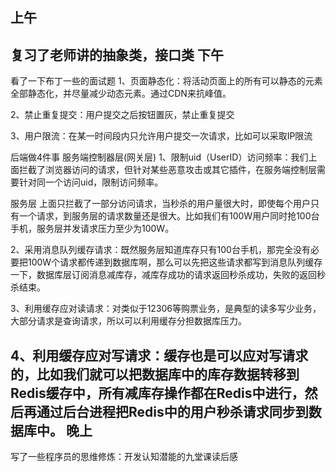 上午
-
复习了老师讲的抽象类，接口类
下午
-
看了一下布丁一些的面试题
1、页面静态化：将活动页面上的所有可以静态的元素全部静态化，并尽量减少动态元素。通过CDN来抗峰值。 

2、禁止重复提交：用户提交之后按钮置灰，禁止重复提交

3、用户限流：在某一时间段内只允许用户提交一次请求，比如可以采取IP限流

后端做4件事
服务端控制器层(网关层)
1、限制uid（UserID）访问频率：我们上面拦截了浏览器访问的请求，但针对某些恶意攻击或其它插件，在服务端控制层需要针对同一个访问uid，限制访问频率。

服务层
上面只拦截了一部分访问请求，当秒杀的用户量很大时，即使每个用户只有一个请求，到服务层的请求数量还是很大。比如我们有100W用户同时抢100台手机，服务层并发请求压力至少为100W。

2、采用消息队列缓存请求：既然服务层知道库存只有100台手机，那完全没有必要把100W个请求都传递到数据库啊，那么可以先把这些请求都写到消息队列缓存一下，数据库层订阅消息减库存，减库存成功的请求返回秒杀成功，失败的返回秒杀结束。

3、利用缓存应对读请求：对类似于12306等购票业务，是典型的读多写少业务，大部分请求是查询请求，所以可以利用缓存分担数据库压力。

4、利用缓存应对写请求：缓存也是可以应对写请求的，比如我们就可以把数据库中的库存数据转移到Redis缓存中，所有减库存操作都在Redis中进行，然后再通过后台进程把Redis中的用户秒杀请求同步到数据库中。
晚上
-
写了一些程序员的思维修炼：开发认知潜能的九堂课读后感